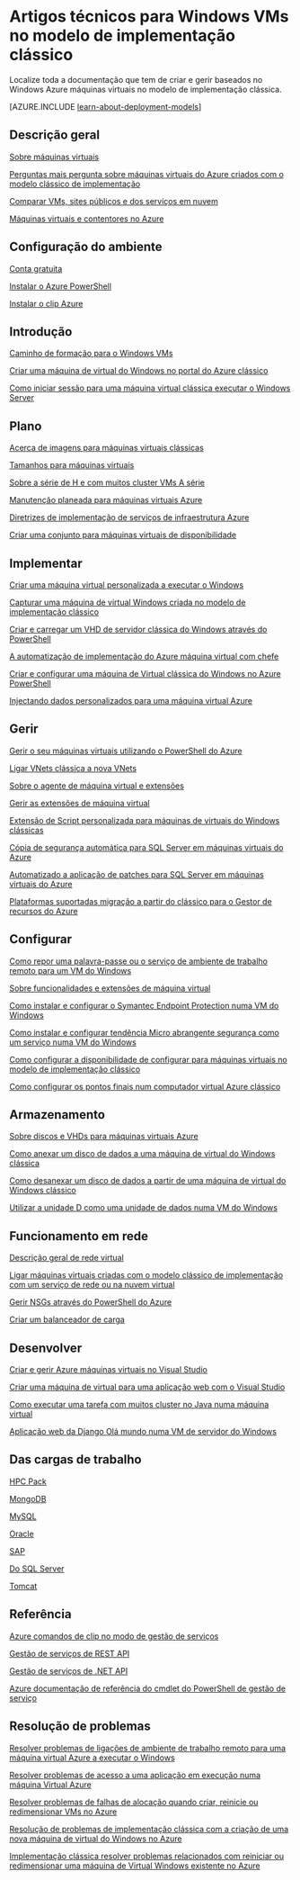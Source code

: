 <properties
   pageTitle="Artigos técnicos para VMs clássica do Windows | Microsoft Azure"
   description="Uma lista completa de artigos de documentação do Microsoft Azure para máquinas virtuais de Windows no modelo de implementação clássico"
   services="virtual-machines-windows"
   documentationCenter=""
   authors="cynthn"
   manager="timlt"
   tags="azure-service-management"
   editor=""/>

<tags
   ms.service="virtual-machines-windows"
   ms.devlang="na"
   ms.topic="article"
   ms.tgt_pltfrm="vm-windows"
   ms.workload="infrastructure-services"
   ms.date="08/05/2016"
   ms.author="cynthn"/>

# <a name="technical-articles-for-windows-vms-in-the-classic-deployment-model"></a>Artigos técnicos para Windows VMs no modelo de implementação clássico


Localize toda a documentação que tem de criar e gerir baseados no Windows Azure máquinas virtuais no modelo de implementação clássica.

[AZURE.INCLUDE [learn-about-deployment-models](../../includes/learn-about-deployment-models-classic-include.md)]


## <a name="overview"></a>Descrição geral

[Sobre máquinas virtuais](virtual-machines-windows-about.md)

[Perguntas mais pergunta sobre máquinas virtuais do Azure criados com o modelo clássico de implementação](virtual-machines-windows-classic-faq.md)

[Comparar VMs, sites públicos e dos serviços em nuvem](../app-service-web/choose-web-site-cloud-service-vm.md)

[Máquinas virtuais e contentores no Azure](virtual-machines-windows-containers.md)



## <a name="environment-setup"></a>Configuração do ambiente

[Conta gratuita](https://azure.microsoft.com/free/)
 
[Instalar o Azure PowerShell](../powershell-install-configure.md)

[Instalar o clip Azure](../xplat-cli-install.md)


## <a name="get-started"></a>Introdução
[Caminho de formação para o Windows VMs](https://azure.microsoft.com/documentation/learning-paths/virtual-machines/)

[Criar uma máquina de virtual do Windows no portal do Azure clássico](virtual-machines-windows-classic-tutorial.md)

[Como iniciar sessão para uma máquina virtual clássica executar o Windows Server](virtual-machines-windows-classic-connect-logon.md)




## <a name="plan"></a>Plano

[Acerca de imagens para máquinas virtuais clássicas](virtual-machines-windows-classic-about-images.md)

[Tamanhos para máquinas virtuais](virtual-machines-windows-sizes.md)

[Sobre a série de H e com muitos cluster VMs A série](virtual-machines-windows-a8-a9-a10-a11-specs.md)

[Manutenção planeada para máquinas virtuais Azure](virtual-machines-windows-planned-maintenance.md)

[Diretrizes de implementação de serviços de infraestrutura Azure](virtual-machines-windows-infrastructure-subscription-accounts-guidelines.md)

[Criar uma conjunto para máquinas virtuais de disponibilidade](virtual-machines-windows-classic-configure-availability.md)


## <a name="deploy"></a>Implementar

[Criar uma máquina virtual personalizada a executar o Windows](virtual-machines-windows-classic-createportal.md)

[Capturar uma máquina de virtual Windows criada no modelo de implementação clássico](virtual-machines-windows-classic-capture-image.md)

[Criar e carregar um VHD de servidor clássica do Windows através do PowerShell](virtual-machines-windows-classic-createupload-vhd.md)

[A automatização de implementação do Azure máquina virtual com chefe](virtual-machines-windows-chef-automation.md)

[Criar e configurar uma máquina de Virtual clássica do Windows no Azure PowerShell](virtual-machines-windows-classic-create-powershell.md)

[Injectando dados personalizados para uma máquina virtual Azure](virtual-machines-windows-classic-inject-custom-data.md)


## <a name="manage"></a>Gerir

[Gerir o seu máquinas virtuais utilizando o PowerShell do Azure](virtual-machines-windows-classic-manage-psh.md)
    
[Ligar VNets clássica a nova VNets](../vpn-gateway/vpn-gateway-connect-different-deployment-models-powershell.md)
    
[Sobre o agente de máquina virtual e extensões](virtual-machines-windows-classic-agents-and-extensions.md)

[Gerir as extensões de máquina virtual](virtual-machines-windows-classic-manage-extensions.md)

[Extensão de Script personalizada para máquinas de virtuais do Windows clássicas](virtual-machines-windows-classic-extensions-customscript.md)

[Cópia de segurança automática para SQL Server em máquinas virtuais do Azure](virtual-machines-windows-classic-sql-automated-backup.md)

[Automatizado a aplicação de patches para SQL Server em máquinas virtuais do Azure](virtual-machines-windows-classic-sql-automated-patching.md)

[Plataformas suportadas migração a partir do clássico para o Gestor de recursos do Azure](virtual-machines-windows-migration-classic-resource-manager-deep-dive.md)



## <a name="configure"></a>Configurar

[Como repor uma palavra-passe ou o serviço de ambiente de trabalho remoto para um VM do Windows](virtual-machines-windows-reset-rdp.md)

[Sobre funcionalidades e extensões de máquina virtual](virtual-machines-windows-extensions-features.md)

[Como instalar e configurar o Symantec Endpoint Protection numa VM do Windows](virtual-machines-windows-classic-install-symantec.md)
    
[Como instalar e configurar tendência Micro abrangente segurança como um serviço numa VM do Windows](virtual-machines-windows-classic-install-trend.md)

[Como configurar a disponibilidade de configurar para máquinas virtuais no modelo de implementação clássico](virtual-machines-windows-classic-configure-availability.md)

[Como configurar os pontos finais num computador virtual Azure clássico](virtual-machines-windows-classic-setup-endpoints.md)

## <a name="storage"></a>Armazenamento

[Sobre discos e VHDs para máquinas virtuais Azure](virtual-machines-windows-about-disks-vhds.md)
    
[Como anexar um disco de dados a uma máquina de virtual do Windows clássica](virtual-machines-windows-classic-attach-disk.md)

[Como desanexar um disco de dados a partir de uma máquina de virtual do Windows clássico](virtual-machines-windows-classic-detach-disk.md)

[Utilizar a unidade D como uma unidade de dados numa VM do Windows](virtual-machines-windows-classic-change-drive-letter.md)

## <a name="networking"></a>Funcionamento em rede

[Descrição geral de rede virtual](../virtual-network/virtual-networks-overview.md)

[Ligar máquinas virtuais criadas com o modelo clássico de implementação com um serviço de rede ou na nuvem virtual](virtual-machines-windows-classic-connect-vms.md)
    
[Gerir NSGs através do PowerShell do Azure](../virtual-network/virtual-networks-create-nsg-classic-ps.md)
    
[Criar um balanceador de carga](../load-balancer/load-balancer-get-started-internet-classic-portal.md)

    

## <a name="develop"></a>Desenvolver

[Criar e gerir Azure máquinas virtuais no Visual Studio](virtual-machines-windows-classic-manage-visual-studio.md)

[Criar uma máquina de virtual para uma aplicação web com o Visual Studio](virtual-machines-windows-classic-web-app-visual-studio.md)

[Como executar uma tarefa com muitos cluster no Java numa máquina virtual](virtual-machines-windows-classic-java-run-compute-intensive-task.md)

[Aplicação web da Django Olá mundo numa VM de servidor do Windows](virtual-machines-windows-classic-python-django-web-app.md)
        


## <a name="workloads"></a>Das cargas de trabalho

[HPC Pack](virtual-machines-windows-hpcpack-cluster-options.md)

[MongoDB](virtual-machines-windows-classic-install-mongodb.md)

[MySQL](virtual-machines-windows-classic-mysql-2008r2.md)

[Oracle](http://www.oracle.com/technetwork/topics/cloud/faq-1963009.html#support)

[SAP](virtual-machines-windows-classic-sap-get-started.md)

[Do SQL Server](virtual-machines-windows-sql-server-iaas-overview.md)

[Tomcat](virtual-machines-windows-classic-java-run-tomcat-app-server.md)


## <a name="reference"></a>Referência
[Azure comandos de clip no modo de gestão de serviços](../virtual-machines-command-line-tools.md)

[Gestão de serviços de REST API](https://msdn.microsoft.com/library/azure/ee460799.aspx)

[Gestão de serviços de .NET API](https://msdn.microsoft.com/library/azure/mt420161.aspx)

[Azure documentação de referência do cmdlet do PowerShell de gestão de serviço](https://msdn.microsoft.com/library/azure/dn708504.aspx)

## <a name="troubleshooting"></a>Resolução de problemas

[Resolver problemas de ligações de ambiente de trabalho remoto para uma máquina virtual Azure a executar o Windows](virtual-machines-windows-troubleshoot-rdp-connection.md)

[Resolver problemas de acesso a uma aplicação em execução numa máquina Virtual Azure](virtual-machines-windows-troubleshoot-app-connection.md)

[Resolver problemas de falhas de alocação quando criar, reinicie ou redimensionar VMs no Azure](virtual-machines-windows-allocation-failure.md)

[Resolução de problemas de implementação clássica com a criação de uma nova máquina de virtual do Windows no Azure](virtual-machines-windows-classic-troubleshoot-deployment-new-vm.md)

[Implementação clássica resolver problemas relacionados com reiniciar ou redimensionar uma máquina de Virtual Windows existente no Azure](windows/classic/virtual-machines-windows-classic-restart-resize-error-troubleshooting.md)





